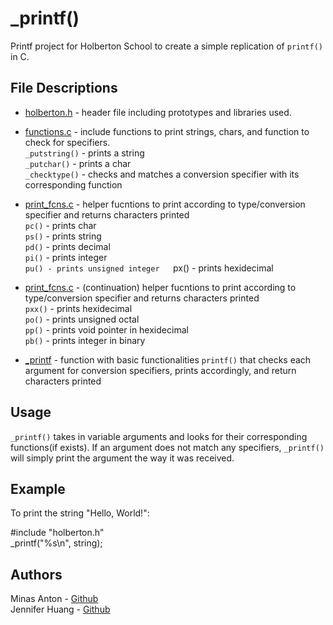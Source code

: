 # _printf()
Printf project for Holberton School to create a simple replication of `printf()` in C. 

## File Descriptions
- [holberton.h](holberton.h) - header file including prototypes and libraries used.  
- [functions.c](functions.c) - include functions to print strings, chars, and function to check for specifiers.  
  `_putstring()` - prints a string  
  `_putchar()` - prints a char  
  `_checktype()` - checks and matches a conversion specifier with its corresponding function  

- [print_fcns.c](print_fcns.c) - helper fucntions to print according to type/conversion specifier and returns characters printed  
  `pc()` - prints char  
  `ps()` - prints string  
  `pd()` - prints decimal  
  `pi()` - prints integer  
  `pu() - prints unsigned integer  
  `px() - prints hexidecimal  

- [print_fcns.c](print_fcns.c) - (continuation) helper fucntions to print according to type/conversion specifier and returns characters printed  
  `pxx()` - prints hexidecimal  
  `po()` - prints unsigned octal  
  `pp()` - prints void pointer in hexidecimal  
  `pb()` - prints integer in binary  

- [_printf](_printf) - function with basic functionalities `printf()` that checks each argument for conversion specifiers, prints accordingly, and return characters printed  

## Usage
`_printf()` takes in variable arguments and looks for their corresponding functions(if exists). If an argument does not match any specifiers, `_printf()` will simply print the argument the way it was received. 

## Example
To print the string "Hello, World!":  

#include "holberton.h"  
_printf("%s\\n", string);  

## Authors
Minas Anton - [Github](https://github.com/MinasA1)  
Jennifer Huang - [Github](https://github.com/jhuang10123)